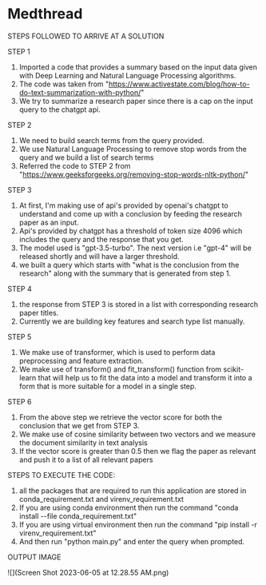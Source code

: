 # Medthread

STEPS FOLLOWED TO ARRIVE AT A SOLUTION

STEP 1

1) Imported a code that provides a summary based on the input data given with Deep Learning and Natural Language Processing algorithms. 
2) The code was taken from "https://www.activestate.com/blog/how-to-do-text-summarization-with-python/"
3) We try to summarize a research paper since there is a cap on the input query to the chatgpt api. 

STEP 2

1) We need to build search terms from the query provided. 
2) We use Natural Language Processing to remove stop words from the query and we build a list of search terms 
3) Referred the code to STEP 2 from "https://www.geeksforgeeks.org/removing-stop-words-nltk-python/"

STEP 3

1) At first, I'm making use of api's provided by openai's chatgpt to understand and come up with a conclusion by feeding the research paper as an input. 
2) Api's provided by chatgpt has a threshold of token size 4096 which includes the query and the response that you get. 
3) The model used is  "gpt-3.5-turbo". The next version i.e "gpt-4" will be released shortly and will have a larger threshold. 
4) we built a query which starts with "what is the conclusion from the research" along with the summary that is generated from step 1.


STEP 4

1) the response from STEP 3 is stored in a list with corresponding research paper titles. 
2) Currently we are building key features and search type list manually.

STEP 5

1) We make use of transformer, which is used to perform data preprocessing and feature extraction. 
2) We make use of transform() and fit_transform() function from scikit-learn that will help us to fit the data into a model and transform it into a form that is more suitable for a model in a single step.

STEP 6

1) From the above step we retrieve the vector score for both the conclusion that we get from STEP 3. 
2) We make use of cosine similarity between two vectors and we measure the document similarity in text analysis 
3) If the vector score is greater than 0.5 then we flag the paper as relevant and push it to a list of all relevant papers



STEPS TO EXECUTE THE CODE:


1) all the packages that are required to run this application are stored in conda_requirement.txt and virenv_requirement.txt
2) If you are using conda environment then run the command "conda install --file conda_requirement.txt"
3) If you are using virtual environment then run the command "pip install -r virenv_requirement.txt"
4) And then run "python main.py" and enter the query when prompted.


OUTPUT IMAGE 

![](Screen Shot 2023-06-05 at 12.28.55 AM.png)